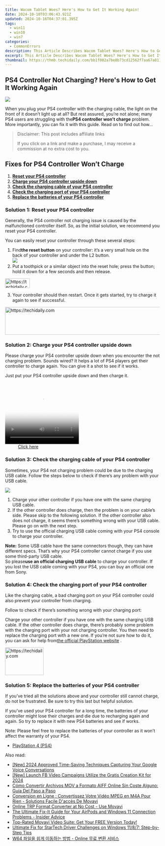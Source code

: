 ```yaml
---
title: Wacom Tablet Woes? Here's How to Get It Working Again!
date: 2024-10-10T03:06:43.921Z
updated: 2024-10-16T04:37:01.395Z
tags:
  - win11
  - win10
  - win7
categories:
  - CommonErrors
description: This Article Describes Wacom Tablet Woes? Here's How to Get It Working Again!
excerpt: This Article Describes Wacom Tablet Woes? Here's How to Get It Working Again!
thumbnail: https://thmb.techidaily.com/bb1f002a7be8b73cd12562f7aa67a81110093e83a5e29cc0296d5b97722e8cc9.png
---
```


## PS4 Controller Not Charging? Here's How to Get It Working Again

![](https://images.drivereasy.com/wp-content/uploads/2018/01/img_5a503449d171d.jpg)

 When you plug your PS4 controller with the charging cable, the light on the front of it doesn’t light up at all? But rest assured, you’re not alone; many PS4 users are struggling with the**PS4 controller won’t charge** problem. More importantly, you can fix it with this guide. Read on to find out how…

>  Disclaimer: This post includes affiliate links
>
>  If you click on a link and make a purchase, I may receive a commission at no extra cost to you.
>

## Fixes for PS4 Controller Won’t Charge

1. **[Reset your PS4 controller](#solution1)**
2. **[Charge your PS4 controller upside down](#solution2)**
3. **[Check the charging cable of your PS4 controller](#solution3)**
4. **[Check the charging port of your PS4 controller](#solution4)**
5. **[Replace the batteries of your PS4 controller](#solution5)**

### Solution 1: Reset your PS4 controller

 Generally, the PS4 controller not charging issue is caused by the malfunctioned controller itself. So, as the initial solution, we recommend you reset your PS4 controller.

You can easily reset your controller through these several steps:

1. Find**the reset button** on your controller: it’s a very small hole on the back of your controller and under the L2 button.  
![](https://images.drivereasy.com/wp-content/uploads/2018/01/img_5a503f4b68e7f.jpg)
2. Put a toothpick or a similar object into the reset hole; press the button; hold it down for a few seconds and then release.

<!-- affiliate ads begin -->
<a href="https://25home.pxf.io/c/5597632/2148634/16836" target="_top" id="2148634">
  <img src="//a.impactradius-go.com/display-ad/16836-2148634" border="0" alt="https://techidaily.com" width="80" height="31"/>
</a>
<img height="0" width="0" src="https://25home.pxf.io/i/5597632/2148634/16836" style="position:absolute;visibility:hidden;" border="0" />
<!-- affiliate ads end -->

3. Your controller should then restart. Once it gets started, try to charge it again to see if successful.

<!-- affiliate ads begin -->
<a href="https://appsumo.8odi.net/c/5597632/2151890/7443" target="_top" id="2151890">
  <img src="//a.impactradius-go.com/display-ad/7443-2151890" border="0" alt="https://techidaily.com" width="728" height="90"/>
</a>
<img height="0" width="0" src="https://appsumo.8odi.net/i/5597632/2151890/7443" style="position:absolute;visibility:hidden;" border="0" />
<!-- affiliate ads end -->

### Solution 2: Charge your PS4 controller upside down

 Please charge your PS4 controller upside down when you encounter the not charging problem. Sounds wired? It helps a lot of PS4 players get their controller to charge again. You can give it a shot to see if it works.

Just put your PS4 controller upside down and then charge it.

<!-- affiliate ads begin -->
<span id="1328679">
					<video width="240" height="200" style="cursor:pointer"
           poster="//a.impactradius-go.com/display-clicktoplayimage/1328679.png"
           onclick="if(!this.playClicked){this.play();this.setAttribute('controls',true);this.playClicked=true;}">
	   <source src="//a.impactradius-go.com/display-ad/15852-1328679">
	   <img src="//a.impactradius-go.com/display-clicktoplayimage/1328679.png" style="border: none; height: 100%; width: 100%; object-fit: contain">
	</video>
	<div style="width:150px;text-align:center"><a href="javascript:window.open(decodeURIComponent('https%3A%2F%2Fthefitville.pxf.io%2Fc%2F5597632%2F1328679%2F15852'), '_blank');void(0);">Click here</a></div>
</span>
<img height="0" width="0" src="https://imp.pxf.io/i/5597632/1328679/15852" style="position:absolute;visibility:hidden;" border="0" />
<!-- affiliate ads end -->

### Solution 3: Check the charging cable of your PS4 controller

 Sometimes, your PS4 not charging problem could be due to the charging USB cable. Follow the steps below to check if there’s any problem with your USB cable.

![](https://images.drivereasy.com/wp-content/uploads/2018/01/img_5a504e5686cb2.jpg)

1. Charge your other controller if you have one with the same charging USB cable.
2. If the other controller does charge, then the problem is on your cable’s side. Please skip to the following solution. If the other controller also does not charge, it seems there’s something wrong with your USB cable. Please go on with the next step.
3. Try to use the official charging USB cable coming with your PS4 console to charge your controller.

**Note:** Some USB cable have the same connectors though, they can have different specs. That’s why your PS4 controller cannot charge if you use some third-party USB cable.  
 So please**use an official charging USB cable** to charge your controller. If you lost the USB cable coming with your PS4, you can buy an official one from Sony.

### Solution 4: Check the charging port of your PS4 controller

 Like the charging cable, a bad charging port on your PS4 controller could also prevent your controller from charging.

 Follow to check if there’s something wrong with your charging port:

 Charge your other controller if you have one with the same charging USB cable. If the other controller does charge, there’s probably some problem with the charging port with your not charging controller. You then need to replace the charging port with a new one. If you’re not sure how to do it, you can ask for help from[the official PlayStation website](http://www.playstation.com/) .

<!-- affiliate ads begin -->
<a href="https://aligracehair.sjv.io/c/5597632/2135351/19272" target="_top" id="2135351">
  <img src="//a.impactradius-go.com/display-ad/19272-2135351" border="0" alt="https://techidaily.com" width="125" height="90"/>
</a>
<img height="0" width="0" src="https://aligracehair.sjv.io/i/5597632/2135351/19272" style="position:absolute;visibility:hidden;" border="0" />
<!-- affiliate ads end -->

### Solution 5: Replace the batteries of your PS4 controller

 If you’ve tried all the solutions above and your controller still cannot charge, do not be frustrated. Be sure to try this last but helpful solution.

 If you’ve used your PS4 controller for a long time, the batteries of your controller might lose their charges and die due to recharging again and again. So try to replace it with new PS4 batteries and see if works.

 Note: Please feel free to replace the batteries of your controller as it won’t affect the warranty of your PS4.

* [PlayStation 4 (PS4)](/tag-search/?tagId=180)

<ins class="adsbygoogle"
     style="display:block"
     data-ad-format="autorelaxed"
     data-ad-client="ca-pub-7571918770474297"
     data-ad-slot="1223367746"></ins>

<ins class="adsbygoogle"
     style="display:block"
     data-ad-client="ca-pub-7571918770474297"
     data-ad-slot="8358498916"
     data-ad-format="auto"
     data-full-width-responsive="true"></ins>

<span class="atpl-alsoreadstyle">Also read:</span>
<div><ul>
<li><a href="https://digital-screen-recording.techidaily.com/new-2024-approved-time-saving-techniques-capturing-your-google-voice-conversations/"><u>[New] 2024 Approved Time-Saving Techniques Capturing Your Google Voice Conversations</u></a></li>
<li><a href="https://facebook-video-content.techidaily.com/new-launch-fb-video-campaigns-utilize-the-gratis-creation-kit-for-2024/"><u>[New] Launch FB Video Campaigns Utilize the Gratis Creation Kit for 2024</u></a></li>
<li><a href="https://tech-recovery.techidaily.com/como-convertir-archivos-mov-a-formato-aiff-online-sin-coste-alguno-guia-del-paso-a-paso/"><u>Cómo Convertir Archivos MOV a Formato AIFF Online Sin Coste Alguno: Guía Del Paso a Paso</u></a></li>
<li><a href="https://win-howtos.techidaily.com/conversion-en-ligne-convertissez-votre-video-mpeg-en-m4a-pour-rien-solutions-facile-dacces-de-movavi/"><u>Conversion en Ligne : Convertissez Votre Vidéo MPEG en M4A Pour Rien - Solutions Facile D'accès De Movavi</u></a></li>
<li><a href="https://win-howtos.techidaily.com/online-trp-format-converter-at-no-cost-use-movavi/"><u>Online TRP Format Converter at No Cost - Use Movavi</u></a></li>
<li><a href="https://common-error.techidaily.com/the-ultimate-fix-it-guide-for-your-airpods-and-windows-11-connection-problems-insider-advice/"><u>The Ultimate Fix-It Guide for Your AirPods and Windows 11 Connection Problems - Insider Advice</u></a></li>
<li><a href="https://win-howtos.techidaily.com/top-rated-movavi-video-suite-get-your-free-version-today/"><u>Top-Rated Movavi Video Suite: Get Your FREE Version Today!</u></a></li>
<li><a href="https://hardware-help.techidaily.com/ultimate-fix-for-startech-driver-challenges-on-windows-1187-step-by-step-tips/"><u>Ultimate Fix for StarTech Driver Challenges on Windows 11/8/7: Step-by-Step Tips</u></a></li>
<li><a href="https://win-howtos.techidaily.com/w64-online/"><u>W64 파일을 쉽게 이동하는 방법 - Online 무료 변환 서비스</u></a></li>
</ul></div>

